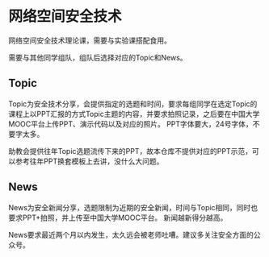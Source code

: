 # 网络空间安全技术
网络空间安全技术理论课，需要与实验课搭配食用。

需要与其他同学组队，组队后选择对应的Topic和News。

## Topic
Topic为安全技术分享，会提供指定的选题和时间，要求每组同学在选定Topic的课程上以PPT汇报的方式Topic主题的内容，并要求拍照记录，之后要在中国大学MOOC平台上传PPT、演示代码以及对应的照片。
PPT字体要大，24号字体，不要字太多。

助教会提供往年Topic选题流传下来的PPT，故本仓库不提供对应的PPT示范，可以参考往年PPT换套模板上去讲，没什么大问题。

## News
News为安全新闻分享，选题限制为近期的安全新闻，时间与Topic相同，同时也要求PPT+拍照，并上传至中国大学MOOC平台。
新闻越新得分越高。

News要求最近两个月以内发生，太久远会被老师吐嘈。建议多关注安全方面的公众号。